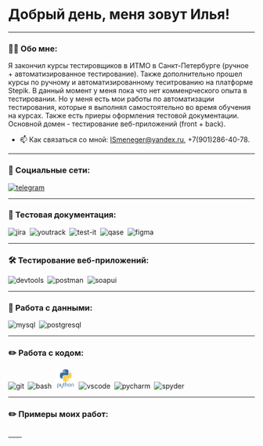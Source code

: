 # Добрый день, меня зовут Илья!

---

### 👨‍💻 Обо мне:

Я закончил курсы тестировщиков в ИТМО в Санкт-Петербурге (ручное + автоматизированное тестирование). Также дополнительно прошел курсы по ручному и автоматизированному теситрованию на платформе Stepik. В данный момент у меня пока что нет комменрческого опыта в тестировании. Но у меня есть мои работы по автоматизации тестирования, которые я выполнял самостоятельно во время обучения на курсах. Также есть приеры оформления тестовой документации. Основной домен - тестирование веб-приложений (front + back). 

- 📫 Как связаться со мной: ISmeneger@yandex.ru, +7(901)286-40-78.


---
### 🤝 Социальные сети:

  <div id="badges">
      <a href="https://t.me/Ilya_S_21_08" target="_blank">
      <img src="https://cdn-icons-png.flaticon.com/512/2111/2111646.png" width="40" height="40" alt="telegram" />
    </a>
  </div>

---


### 📁 Тестовая документация:

<div>
  <img src="https://cdn.jsdelivr.net/gh/devicons/devicon/icons/jira/jira-original.svg" title="jira" alt="jira" width="40" height="40"/>&nbsp
  <img src="https://upload.wikimedia.org/wikipedia/commons/thumb/8/8d/YouTrack_Icon.svg/1024px-YouTrack_Icon.svg.png?20200803082248" title="youtrack" alt="youtrack" width="40" height="40"/>&nbsp
  <img src="https://docs.testit.software/images/testit_logo_icon_blue.png" title="test-it" alt="test-it" width="40" height="40"/>&nbsp
  <img src="https://luna1.co/eb0187.png" title="qase" alt="qase" width="40" height="40"/>&nbsp
  <img src="https://cdn.jsdelivr.net/gh/devicons/devicon/icons/figma/figma-original.svg" title="figma" alt="figma" width="40" height="40"/>&nbsp
</div>

---

### 🛠 Тестирование веб-приложений:

<div>
  <img src="https://d33wubrfki0l68.cloudfront.net/38b5c953a4667366685d55db55d057c86db1fc54/a0fdc/static/acae6b24d940347661ca901ea07f47c1/chrome-dev-logo-icon.png" title="devtools" alt="devtools" width="40" height="40"/>&nbsp
  <img src="https://seeklogo.com/images/P/postman-logo-0087CA0D15-seeklogo.com.png" title="postman" alt="postman" width="40" height="40"/>&nbsp
  <img src="https://static0.smartbear.co/smartbearbrand/media/images/home/soapui-icon.svg" title="soapui" alt="soapui" width="40" height="40"/>&nbsp
</div>

---


### 💾 Работа с данными:

<div>
  <img src="https://cdn.jsdelivr.net/gh/devicons/devicon/icons/mysql/mysql-original.svg" title="mysql" alt="mysql" width="40" height="40"/>&nbsp
  <img src="https://expertvc.ru/images/solo/postgresql.png" title="postgresql" alt="postgresql" width="40" height="40"/>&nbsp
</div>

---

### ✏️ Работа с кодом:

<div>
  <img src="https://cdn.jsdelivr.net/gh/devicons/devicon/icons/git/git-original.svg" title="git" alt="git" width="40" height="40"/>&nbsp
  <img src="https://upload.wikimedia.org/wikipedia/commons/thumb/4/4b/Bash_Logo_Colored.svg/1024px-Bash_Logo_Colored.svg.png?20180723054350" title="bash" alt="bash" width="40" height="40"/>&nbsp
  <img src="https://raw.githubusercontent.com/devicons/devicon/master/icons/python/python-original-wordmark.svg" title="python" alt="python" width="40" height="40"/>&nbsp
  <img src="https://cdn.jsdelivr.net/gh/devicons/devicon/icons/vscode/vscode-original.svg" title="vscode" alt="vscode" width="40" height="40"/>&nbsp
  <img src="https://cdn.icon-icons.com/icons2/3053/PNG/512/intellij_pycharm_macos_bigsur_icon_190055.png" title="pycharm" alt="pycharm" width="40" height="40"/>&nbsp
  <img src="https://img.icons8.com/fluent/600/000000/spyder-ide-5.png" title="spyder" alt="spyder" width="40" height="40"/>&nbsp
  
  
</div>

---

### ✏️ Примеры моих работ:
<div id="links">
      <a href="https://github.com/ismeneger37/Test" target="_blank">&nbsp
      <a href="https://github.com/ismeneger37/Stepik_Automation_Study_Project" target="_blank">&nbsp
      <a href="https://github.com/ismeneger37/stepik" target="_blank">&nbsp
      <a href="https://github.com/ismeneger37/studying-Git" target="_blank">&nbsp
      </a>
      
  </div>
